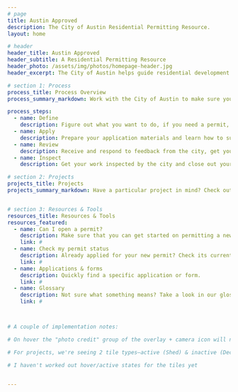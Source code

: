 ```yaml
---
# page
title: Austin Approved
description: The City of Austin Residential Permitting Resource.
layout: home

# header
header_title: Austin Approved
header_subtitle: A Residential Permitting Resource
header_photo: /assets/img/photos/homepage-header.jpg
header_excerpt: The City of Austin helps guide residential development to promote safe and sustainable growth.

# section 1: Process
process_title: Process Overview
process_summary_markdown: Work with the City of Austin to make sure your next building or renovation project is safe, sustainable, and permitted. There are four key steps to getting a permit.

process_steps:
  - name: Define
    description: Figure out what you want to do, if you need a permit, and how to get a free consultation.
  - name: Apply
    description: Prepare your application materials and learn how to submit your application.
  - name: Review
    description: Receive and respond to feedback from the city, get your permit, and begin your project.
  - name: Inspect
    description: Get your work inspected by the city and close out your permit(s).

# section 2: Projects
projects_title: Projects
projects_summary_markdown: Have a particular project in mind? Check out our detailed guides to permitting some common Austin residential projects.


# section 3: Resources & Tools
resources_title: Resources & Tools
resources_featured:
  - name: Can I open a permit?
    description: Make sure that you can get started on permitting a new project with the City.
    link: #
  - name: Check my permit status
    description: Already applied for your new permit? Check its current status.
    link: #
  - name: Applications & forms
    description: Quickly find a specific application or form.
    link: #
  - name: Glossary
    description: Not sure what something means? Take a look in our glossary of terms.
    link: #



# A couple of implementation notes:

# On hover the "photo credit" group of the overlay + camera icon will need to show the photog's name & the Flickr link. We could do it in a tooltip or have the camera and the background animate out to the left to reveal (maybe like this (https://trello-attachments.s3.amazonaws.com/5898b0df360a663b5f25d60a/59108e2f7a1ae491f734efb3/792e8d010dc44a81e6705551f93195a2/possible-rollover-for-image-credit.png) ). On mobile, thinking just tapping the camera icon would take you to the Flickr page. Open to suggestions!

# For projects, we're seeing 2 tile types—active (Shed) & inactive (Deck). The entire tile is meant to be hot. I need to do an icon for Deck, but thinking there will be one there for inactive, just desaturated. Wondering if we can just upload the icon once for a project & have the site desaturate/saturate it based on whether it's active or not.

# I haven't worked out hover/active states for the tiles yet


---
```

